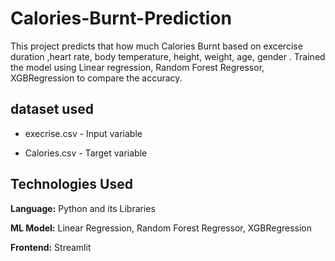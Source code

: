 # Calories-Burnt-Prediction

This project predicts that how much  Calories Burnt based on excercise duration ,heart rate, body temperature, height, weight, age, gender . Trained the model using Linear regression, Random Forest Regressor, XGBRegression to compare the accuracy.

## dataset used

* execrise.csv - Input variable
  
* Calories.csv - Target variable

 ## Technologies Used
 
 **Language:** Python and its Libraries

 **ML Model:** Linear Regression, Random Forest Regressor, XGBRegression 

 **Frontend:** Streamlit

